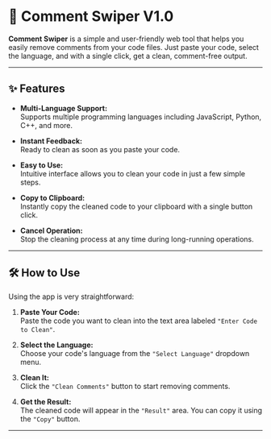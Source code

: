 # 🧹 Comment Swiper V1.0

**Comment Swiper** is a simple and user-friendly web tool that helps you easily remove comments from your code files. Just paste your code, select the language, and with a single click, get a clean, comment-free output.

---

## ✨ Features

- **Multi-Language Support:**  
  Supports multiple programming languages including JavaScript, Python, C++, and more.

- **Instant Feedback:**  
  Ready to clean as soon as you paste your code.

- **Easy to Use:**  
  Intuitive interface allows you to clean your code in just a few simple steps.

- **Copy to Clipboard:**  
  Instantly copy the cleaned code to your clipboard with a single button click.

- **Cancel Operation:**  
  Stop the cleaning process at any time during long-running operations.

---

## 🛠️ How to Use

Using the app is very straightforward:

1. **Paste Your Code:**  
   Paste the code you want to clean into the text area labeled `"Enter Code to Clean"`.

2. **Select the Language:**  
   Choose your code's language from the `"Select Language"` dropdown menu.

3. **Clean It:**  
   Click the `"Clean Comments"` button to start removing comments.

4. **Get the Result:**  
   The cleaned code will appear in the `"Result"` area. You can copy it using the `"Copy"` button.

---
